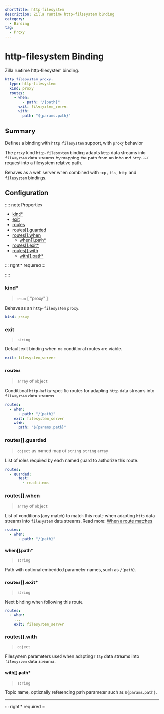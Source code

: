 ```yaml
---
shortTitle: http-filesystem 
description: Zilla runtime http-filesystem binding
category:
  - Binding
tag:
  - Proxy
---
```


# http-filesystem Binding

Zilla runtime http-filesystem binding.

```yaml {2}
http_filesystem_proxy:
  type: http-filesystem
  kind: proxy
  routes:
    - when:
        - path: "/{path}"
      exit: filesystem_server
      with:
        path: "${params.path}"
```

## Summary

Defines a binding with `http-filesystem` support, with `proxy` behavior.

The `proxy` kind `http-filesystem` binding adapts `http` data streams into `filesystem` data streams by mapping the path from an inbound `http` `GET` request into a filesystem relative path.

Behaves as a web server when combined with `tcp,` `tls`, `http` and `filesystem` bindings.

## Configuration

:::: note Properties

- [kind\*](#kind)
- [exit](#exit)
- [routes](#routes)
- [routes\[\].guarded](#routes-guarded)
- [routes\[\].when](#routes-when)
  - [when\[\].path\*](#when-path)
- [routes\[\].exit\*](#routes-exit)
- [routes\[\].with](#routes-with)
  - [with\[\].path\*](#with-path)

::: right
\* required
:::

::::

### kind\*

> `enum` [ "proxy" ]

Behave as an `http-filesystem` `proxy`.

```yaml
kind: proxy
```

### exit

> `string`

Default exit binding when no conditional routes are viable.

```yaml
exit: filesystem_server
```

### routes

> `array` of `object`

Conditional `http-kafka`-specific routes for adapting `http` data streams into `filesystem` data streams.

```yaml
routes:
  - when:
      - path: "/{path}"
    exit: filesystem_server
    with:
      path: "${params.path}"
```

### routes[].guarded

> `object` as named map of `string:string` `array`

List of roles required by each named guard to authorize this route.

```yaml
routes:
  - guarded:
      test:
        - read:items
```

### routes[].when

> `array` of `object`

List of conditions (any match) to match this route when adapting `http` data streams into `filesystem` data streams.
Read more: [When a route matches](../../../concepts/config-intro.md#when-a-route-matches)

```yaml
routes:
  - when:
      - path: "/{path}"
```

#### when[].path\*

> `string`

Path with optional embedded parameter names, such as `/{path}`.

### routes[].exit\*

> `string`

Next binding when following this route.

```yaml
routes:
  - when:
    ...
    exit: filesystem_server
```

### routes[].with

> `object`

Filesystem parameters used when adapting `http` data streams into `filesystem` data streams.

#### with[].path\*

> `string`

Topic name, optionally referencing path parameter such as `${params.path}`.

---

::: right
\* required
:::
